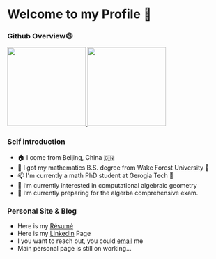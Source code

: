 # Welcome to my Profile 👋
### Github Overview😄

<a href="https://github.com/Rick3yHuang">
  <img height="180em" src="https://github-readme-stats.vercel.app/api?username=Rick3yHuang&count_private=true&show_icons=true&theme=buefy&bg_color=40,FFFFFF,DDDDFF" />
  <img height="180em" src="https://github-readme-stats.vercel.app/api/top-langs/?username=Rick3yHuang&hide=html,javascript,css&bg_color=40,FFFFFF,EEEEFF&layout=compact" />
</a>

### Self introduction
- 🏠 I come from Beijing, China 🇨🇳
- 🏫 I got my mathematics B.S. degree from Wake Forest University 🎩
- 📫 I'm currently a math PhD student at Gerogia Tech 🐝
- 🔭 I’m currently interested in computational algebraic geometry
- 🌱 I’m currently preparing for the algerba comprehensive exam.

### Personal Site & Blog
- Here is my [Résumé](https://drive.google.com/file/d/1N2z7Be6V6cBNlx7OBbAIU9HfC2_C9aBN/view?usp=sharing)
- Here is my [LinkedIn](https://www.linkedin.com/in/ruiqi-huang-44968a1a2/) Page
- I you want to reach out, you could [email](rickey.huang747@gmail.com) me
- Main personal page is still on working...
